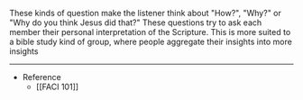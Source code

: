 These kinds of question make the listener think about "How?", "Why?" or "Why do you think Jesus did that?" These questions try to ask each member their personal interpretation of the Scripture. This is more suited to a bible study kind of group, where people aggregate their insights into more insights

---

- Reference
	- [[FACI 101]]
